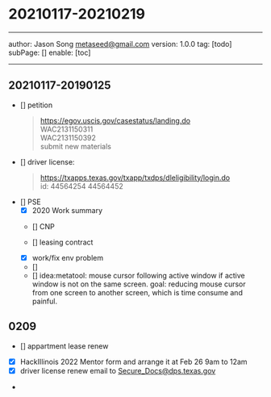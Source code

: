 # 20210117-20210219
---
author: Jason Song <metaseed@gmail.com>
version: 1.0.0
tag: [todo]
subPage: []
enable: [toc]

---
## 20210117-20190125
- [] petition
    > https://egov.uscis.gov/casestatus/landing.do   
    > WAC2131150311   
    > WAC2131150392   
    > submit new materials
- [] driver license:   
  > https://txapps.texas.gov/txapp/txdps/dleligibility/login.do  
  > id: 44564254  44564452
- [] PSE
     - [x] 2020 Work summary
     - [] CNP
 
  - [] leasing contract
  - [x] work/fix env problem
  - [] 
  - [] idea:metatool: mouse cursor following active window if active window is not on the same screen. goal: reducing mouse cursor from one screen to another screen, which is time consume and painful.
## 0209
- [] appartment lease renew
- [x] HackIIlinois 2022 Mentor form and arrange it at Feb 26 9am to 12am
- [x] driver license renew email to Secure_Docs@dps.texas.gov
- 